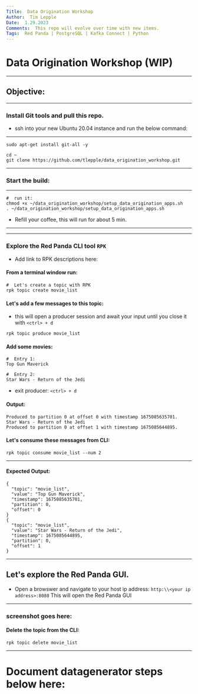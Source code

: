 ```yaml
---
Title:  Data Origination Workshop 
Author:  Tim Lepple
Date:  1.29.2023
Comments:  This repo will evolve over time with new items.
Tags:  Red Panda | PostgreSQL | Kafka Connect | Python
---
```


# Data Origination Workshop (WIP)
---

## Objective:

---

###  Install Git tools and pull this repo.
*  ssh into your new Ubuntu 20.04 instance and run the below command:

---

```
sudo apt-get install git-all -y

cd ~
git clone https://github.com/tlepple/data_origination_workshop.git
```

---

### Start the build:

---

```
#  run it:
chmod +x ~/data_origination_workshop/setup_data_origination_apps.sh
. ~/data_origination_workshop/setup_data_origination_apps.sh
```
 * Refill your coffee, this will run for about 5 min.

---
---

###  Explore the Red Panda CLI tool `RPK`  
  *   Add link to RPK descriptions here:

####  From a terminal window run:

```
#  Let's create a topic with RPK
rpk topic create movie_list

```

####  Let's add a few messages to this topic:
  *  this will open a producer session and await your input until you close it with `<ctrl> + d`

```
rpk topic produce movie_list
```

####  Add some movies:

```
#  Entry 1:
Top Gun Maverick

#  Entry 2:
Star Wars - Return of the Jedi

```

  *  exit producer:  `<ctrl> + d`



#### Output:
```
Produced to partition 0 at offset 0 with timestamp 1675085635701.
Star Wars - Return of the Jedi
Produced to partition 0 at offset 1 with timestamp 1675085644895.

```

####  Let's consume these messages from CLI:

```
rpk topic consume movie_list --num 2

```

---

####  Expected Output:

```
{
  "topic": "movie_list",
  "value": "Top Gun Maverick",
  "timestamp": 1675085635701,
  "partition": 0,
  "offset": 0
}
{
  "topic": "movie_list",
  "value": "Star Wars - Return of the Jedi",
  "timestamp": 1675085644895,
  "partition": 0,
  "offset": 1
}

```

---


##  Let's explore the Red Panda GUI.
  *  Open a browswer and navigate to your host ip address:  `http:\\<your ip address>:8080`  This will open the Red Panda GUI

---
  ###  screenshot goes here:
  


####  Delete the topic from the CLI:

```
rpk topic delete movie_list

```

---

#  Document datagenerator steps below here:

